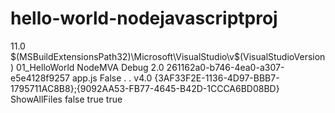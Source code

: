 # hello-world-nodejavascriptproj

<?xml version="1.0" encoding="utf-8"?>
<Project DefaultTargets="Build" xmlns="http://schemas.microsoft.com/developer/msbuild/2003" ToolsVersion="4.0">
  <PropertyGroup>
    <VisualStudioVersion Condition="'$(VisualStudioVersion)' == ''">11.0</VisualStudioVersion>
    <VSToolsPath Condition="'$(VSToolsPath)' == ''">$(MSBuildExtensionsPath32)\Microsoft\VisualStudio\v$(VisualStudioVersion)</VSToolsPath>
    <Name>01_HelloWorld</Name>
    <RootNamespace>NodeMVA</RootNamespace>
  </PropertyGroup>
  <Import Project="$(MSBuildExtensionsPath)\$(MSBuildToolsVersion)\Microsoft.Common.props" Condition="Exists('$(MSBuildExtensionsPath)\$(MSBuildToolsVersion)\Microsoft.Common.props')" />
  <PropertyGroup>
    <Configuration Condition=" '$(Configuration)' == '' ">Debug</Configuration>
    <SchemaVersion>2.0</SchemaVersion>
    <ProjectGuid>261162a0-b746-4ea0-a307-e5e4128f9257</ProjectGuid>
    <ProjectHome>
    </ProjectHome>
    <StartupFile>app.js</StartupFile>
    <StartWebBrowser>False</StartWebBrowser>
    <SearchPath>
    </SearchPath>
    <WorkingDirectory>.</WorkingDirectory>
    <OutputPath>.</OutputPath>
    <TargetFrameworkVersion>v4.0</TargetFrameworkVersion>
    <ProjectTypeGuids>{3AF33F2E-1136-4D97-BBB7-1795711AC8B8};{9092AA53-FB77-4645-B42D-1CCCA6BD08BD}</ProjectTypeGuids>
    <ProjectView>ShowAllFiles</ProjectView>
    <StartWebBrowser>false</StartWebBrowser>
  </PropertyGroup>
  <PropertyGroup Condition=" '$(Configuration)' == 'Debug' ">
    <DebugSymbols>true</DebugSymbols>
  </PropertyGroup>
  <PropertyGroup Condition=" '$(Configuration)' == 'Release' ">
    <DebugSymbols>true</DebugSymbols>
  </PropertyGroup>
  <ItemGroup>
    <Compile Include="app.js" />
    <Content Include="package.json" />
  </ItemGroup>
  <Import Project="$(VSToolsPath)\Node.js Tools\Microsoft.NodejsTools.targets" />
</Project>
